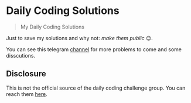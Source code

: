 # Daily Coding Solutions

> My Daily Coding Solutions

Just to save my solutions and why not: *make them public* :wink:.

You can see this telegram [channel](https://t.me/dailycodingchallenge) for more
problems to come and some disscutions.

## Disclosure

This is not the official source of the daily coding challenge group. You can
reach them [here](https://www.dailycodingproblem.com).
